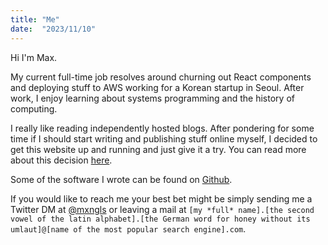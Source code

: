 ```yaml
---
title: "Me"
date:  "2023/11/10"
---
```


Hi I'm Max. 

My current full-time job resolves around churning out React components
and deploying stuff to AWS working for a Korean startup in Seoul. After
work, I enjoy learning about systems programming and the history of
computing.

I really like reading independently hosted blogs. After pondering for
some time if I should start writing and publishing stuff online myself,
I decided to get this website up and running and just give it a try. You
can read more about this decision [here](why_and_why_not.html).

Some of the software I wrote can be found on
[Github](https://github.com/mxngls).

If you would like to reach me your best bet might be simply sending me a
Twitter DM at [@mxngls](https://twitter.com/Mxngls) or leaving a mail at
`[my *full* name].[the second vowel of the latin alphabet].[the German
word for honey without its umlaut]@[name of the most popular search
engine].com`.
